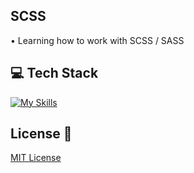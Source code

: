 ## SCSS
• Learning how to work with SCSS / SASS <br>

## 💻 Tech Stack
[![My Skills](https://skillicons.dev/icons?i=html,css,sass)](https://skillicons.dev)

## License 🔐
[MIT License](LICENSE) 